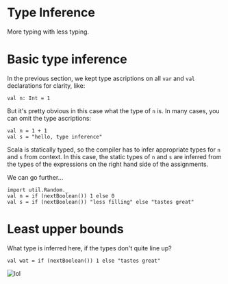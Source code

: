 # Type Inference

More typing with less typing.

# Basic type inference

In the previous section, we kept type ascriptions on all `var` and `val` declarations for clarity, like:

    val n: Int = 1

But it's pretty obvious in this case what the type of `n` is. In many cases, you can omit the type ascriptions:

    val n = 1 + 1
    val s = "hello, type inference"

Scala is statically typed, so the compiler has to infer appropriate types for `n` and `s` from context. In this case, the static types of `n` and `s` are inferred from the types of the expressions on the right hand side of the assignments.

We can go further...

    import util.Random._
    val n = if (nextBoolean()) 1 else 0
    val s = if (nextBoolean()) "less filling" else "tastes great"

# Least upper bounds

What type is inferred here, if the types don't quite line up?

    val wat = if (nextBoolean()) 1 else "tastes great"

![lol](img/type-lattice.png)
